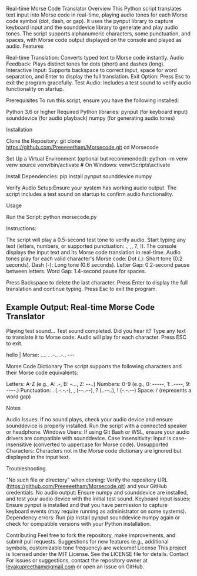 Real-time Morse Code Translator
Overview
This Python script translates text input into Morse code in real-time, playing audio tones for each Morse code symbol (dot, dash, or gap). It uses the pynput library to capture keyboard input and the sounddevice library to generate and play audio tones. The script supports alphanumeric characters, some punctuation, and spaces, with Morse code output displayed on the console and played as audio.
Features

Real-time Translation: Converts typed text to Morse code instantly.
Audio Feedback: Plays distinct tones for dots (short) and dashes (long).
Interactive Input: Supports backspace to correct input, space for word separation, and Enter to display the full translation.
Exit Option: Press Esc to exit the program gracefully.
Test Audio: Includes a test sound to verify audio functionality on startup.

Prerequisites
To run this script, ensure you have the following installed:

Python 3.6 or higher
Required Python libraries:
pynput (for keyboard input)
sounddevice (for audio playback)
numpy (for generating audio tones)



Installation

Clone the Repository:
git clone https://github.com/Preeeeetham/Morsecode.git
cd Morsecode


Set Up a Virtual Environment (optional but recommended):
python -m venv venv
source venv/bin/activate  # On Windows: venv\Scripts\activate


Install Dependencies:
pip install pynput sounddevice numpy


Verify Audio Setup:Ensure your system has working audio output. The script includes a test sound on startup to confirm audio functionality.


Usage

Run the Script:
python morsecode.py


Instructions:

The script will play a 0.5-second test tone to verify audio.
Start typing any text (letters, numbers, or supported punctuation: ., ,, ?, !).
The console displays the input text and its Morse code translation in real-time.
Audio tones play for each valid character's Morse code:
Dot (.): Short tone (0.2 seconds).
Dash (-): Long tone (0.6 seconds).
Letter Gap: 0.2-second pause between letters.
Word Gap: 1.4-second pause for spaces.


Press Backspace to delete the last character.
Press Enter to display the full translation and continue typing.
Press Esc to exit the program.


Example Output:
Real-time Morse Code Translator
-------------------------------
Playing test sound...
Test sound completed. Did you hear it?
Type any text to translate it to Morse code.
Audio will play for each character.
Press ESC to exit.

hello | Morse: .... . .-.. .-.. --- 



Morse Code Dictionary
The script supports the following characters and their Morse code equivalents:

Letters: A-Z (e.g., A: .-, B: -..., Z: --..)
Numbers: 0-9 (e.g., 0: -----, 1: .----, 9: ----.)
Punctuation: . (.-.-.-), , (--..--), ? (..--..), ! (-.-.--)
Space: / (represents a word gap)

Notes

Audio Issues: If no sound plays, check your audio device and ensure sounddevice is properly installed. Run the script with a connected speaker or headphone.
Windows Users: If using Git Bash or WSL, ensure your audio drivers are compatible with sounddevice.
Case Insensitivity: Input is case-insensitive (converted to uppercase for Morse code).
Unsupported Characters: Characters not in the Morse code dictionary are ignored but displayed in the input text.

Troubleshooting

"No such file or directory" when cloning: Verify the repository URL (https://github.com/Preeeeetham/Morsecode.git) and your GitHub credentials.
No audio output: Ensure numpy and sounddevice are installed, and test your audio device with the initial test sound.
Keyboard input issues: Ensure pynput is installed and that you have permission to capture keyboard events (may require running as administrator on some systems).
Dependency errors: Run pip install pynput sounddevice numpy again or check for compatible versions with your Python installation.

Contributing
Feel free to fork the repository, make improvements, and submit pull requests. Suggestions for new features (e.g., additional symbols, customizable tone frequency) are welcome!
License
This project is licensed under the MIT License. See the LICENSE file for details.
Contact
For issues or suggestions, contact the repository owner at levakupreetham@gmail.com or open an issue on GitHub.
